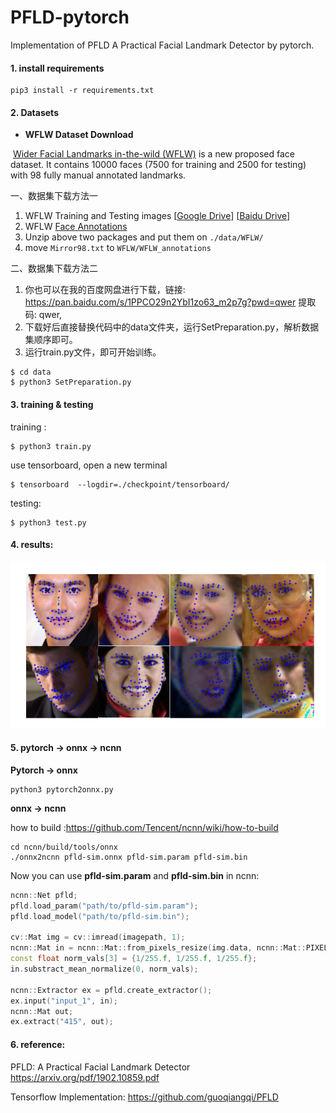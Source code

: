 # PFLD-pytorch

Implementation of  PFLD A Practical Facial Landmark Detector by pytorch.

#### 1. install requirements

~~~shell
pip3 install -r requirements.txt
~~~

#### 2. Datasets

- **WFLW Dataset Download**

​    [Wider Facial Landmarks in-the-wild (WFLW)](https://wywu.github.io/projects/LAB/WFLW.html) is a new proposed face dataset. It contains 10000 faces (7500 for training and 2500 for testing)  with 98 fully manual annotated landmarks.

一、数据集下载方法一
1. WFLW Training and Testing images [[Google Drive](https://drive.google.com/file/d/1hzBd48JIdWTJSsATBEB_eFVvPL1bx6UC/view?usp=sharing)] [[Baidu Drive](https://pan.baidu.com/s/1paoOpusuyafHY154lqXYrA)]
2. WFLW  [Face Annotations](https://wywu.github.io/projects/LAB/support/WFLW_annotations.tar.gz)
3. Unzip above two packages and put them on `./data/WFLW/`
4. move `Mirror98.txt` to `WFLW/WFLW_annotations`

二、数据集下载方法二
1. 你也可以在我的百度网盘进行下载，链接: https://pan.baidu.com/s/1PPCO29n2YbI1zo63_m2p7g?pwd=qwer 提取码: qwer,
2. 下载好后直接替换代码中的data文件夹，运行SetPreparation.py，解析数据集顺序即可。
3. 运行train.py文件，即可开始训练。

~~~shell
$ cd data 
$ python3 SetPreparation.py
~~~

#### 3. training & testing

training :

~~~shell
$ python3 train.py
~~~
use tensorboard, open a new terminal
~~~
$ tensorboard  --logdir=./checkpoint/tensorboard/
~~~
testing:

~~~shell
$ python3 test.py
~~~

#### 4. results:

![](./results/example.png)

#### 5. pytorch -> onnx -> ncnn

**Pytorch -> onnx**

~~~~shell
python3 pytorch2onnx.py
~~~~

**onnx -> ncnn**

how to build :https://github.com/Tencent/ncnn/wiki/how-to-build

~~~shell
cd ncnn/build/tools/onnx
./onnx2ncnn pfld-sim.onnx pfld-sim.param pfld-sim.bin
~~~

Now you can use **pfld-sim.param** and **pfld-sim.bin** in ncnn:

~~~cpp
ncnn::Net pfld;
pfld.load_param("path/to/pfld-sim.param");
pfld.load_model("path/to/pfld-sim.bin");

cv::Mat img = cv::imread(imagepath, 1);
ncnn::Mat in = ncnn::Mat::from_pixels_resize(img.data, ncnn::Mat::PIXEL_BGR, img.cols, img.rows, 112, 112);
const float norm_vals[3] = {1/255.f, 1/255.f, 1/255.f};
in.substract_mean_normalize(0, norm_vals);

ncnn::Extractor ex = pfld.create_extractor();
ex.input("input_1", in);
ncnn::Mat out;
ex.extract("415", out);
~~~

#### 6. reference: 

 PFLD: A Practical Facial Landmark Detector https://arxiv.org/pdf/1902.10859.pdf

Tensorflow Implementation: https://github.com/guoqiangqi/PFLD

